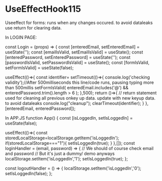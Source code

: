 # UseEffectHook115
Useeffect for forms: runs when any changes occured. to avoid dataleaks use return for clearing data.


In LOGIN PAGE:

const Login = (props) => {
  const [enteredEmail, setEnteredEmail] = useState('');
  const [emailIsValid, setEmailIsValid] = useState();
  const [enteredPassword, setEnteredPassword] = useState('');
  const [passwordIsValid, setPasswordIsValid] = useState();
  const [formIsValid, setFormIsValid] = useState(false);


useEffect(()=>{
const identifier= setTimeout(()=>{
  console.log('checking validity');//After 500milliseconds this line/code runs, pausing typing more than 500millis
  setFormIsValid(
    enteredEmail.includes('@') && enteredPassword.trim().length > 6
  );
},500);
return ()=>{    // return statement used for cleaning all previous onkey up data. update with new keyup data. to avoid dataleaks
  console.log("cleanup");
  clearTimeout(identifier);
}
},[enteredEmail, enteredPassword]);


In APP.JS
function App() {
  const [isLoggedIn, setIsLoggedIn] = useState(false);

useEffect(()=>{
  const storedLocalStorage=localStorage.getItem('isLoggedIn');
  if(storedLocalStorage==="1"){
    setIsLoggedIn(true);
  }
},[]);
  const loginHandler = (email, password) => {
    // We should of course check email and password
    // But it's just a dummy/ demo anyways
    localStorage.setItem('isLoggedIn','1');
    setIsLoggedIn(true);
  };
 
  const logoutHandler = () => {
    localStorage.setItem('isLoggedIn','0');
    setIsLoggedIn(false);
  };

